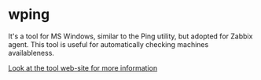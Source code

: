# wping

It's a tool for MS Windows, similar to the Ping utility, but adopted for Zabbix  agent.
This tool is useful for automatically checking machines availableness.

[Look at the tool web-site for more information](http://artiomsoft.ru/programs_useful.html)

